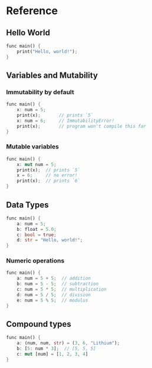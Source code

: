 # Reference

## Hello World

```rust
func main() {
    print("Hello, world!");
}
```

## Variables and Mutability

### Immutability by default

```rust
func main() {
    x: num = 5;
    print(x);       // prints `5`
    x: num = 6;     // ImmutabilityError!
    print(x);       // program won't compile this far
}
```

### Mutable variables

```rust
func main() {
    x: mut num = 5;
    print(x);  // prints `5`
    x = 6;     // no error!
    print(x);  // prints `6`
}
```

## Data Types

```rust
func main() {
    a: num = 5;
    b: float = 5.0; 
    c: bool = true;
    d: str = "Hello, world!";
}
```

### Numeric operations

```rust
func main() {
    a: num = 5 + 5;  // addition
    b: num = 5 - 5;  // subtraction
    c: num = 5 * 5;  // multiplication
    d: num = 5 / 5;  // division
    e: num = 5 % 5;  // modulus
}
```

## Compound types

```rust
func main() {
    a: (num, num, str) = (3, 6, "Lithium");
    b: [5: num * 3];  // [5, 5, 5]
    c: mut [num] = [1, 2, 3, 4]
}
